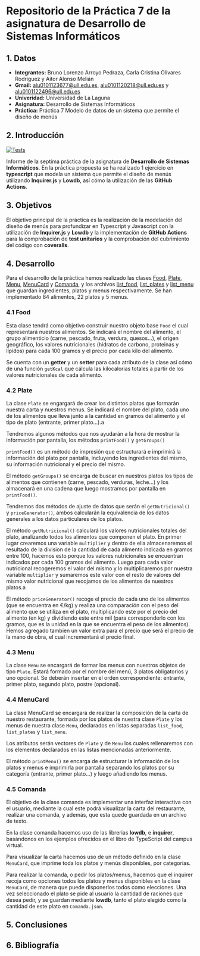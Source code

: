 # Repositorio de la Práctica 7 de la asignatura de Desarrollo de Sistemas Informáticos
## 1. Datos
  * **Integrantes:** Bruno Lorenzo Arroyo Pedraza, Carla Cristina Olivares Rodriguez y Aitor Alonso Melián
  * **Gmail:** alu0101123677@ull.edu.es, alu0101120218@ull.edu.es y alu0101122496@ull.edu.es
  * **Univeridad:** Universidad de La Laguna
  * **Asignatura:** Desarrollo de Sistemas Informáticos
  * **Práctica:** Práctica 7 Modelo de datos de un sistema que permite el diseño de menús

## 2. Introducción

[![Tests](https://github.com/ULL-ESIT-INF-DSI-2021/ull-esit-inf-dsi-20-21-prct07-menu-datamodel-grupo-g/actions/workflows/node.js.yml/badge.svg)](https://github.com/ULL-ESIT-INF-DSI-2021/ull-esit-inf-dsi-20-21-prct07-menu-datamodel-grupo-g/actions/workflows/node.js.yml)

Informe de la septima práctica de la asignatura de **Desarrollo de Sistemas Informáticos**. En la práctica propuesta se ha realizado 1 ejercicio en **typescript** que modela un sistema que permite el diseño de menús utilizando **Inquirer.js** y **Lowdb**, así cómo la utilización de las **GitHub Actions**. 

## 3. Objetivos

El objetivo principal de la práctica es la realización de la modelación del diseño de menús para profundizar en Typescript y Javascript con la utilización de **Inquirer.js** y **Lowdb** y la implementación de **GitHub Actions** para la comprobación de **test unitarios** y la comprobación del cubrimiento del código con **coveralls**.

## 4. Desarrollo

Para el desarrollo de la práctica hemos realizado las clases [Food](./src/Food.ts), [Plate](./src/Plate.ts), [Menu](./src/Menu.ts), [MenuCard](./src/MenuCard.ts) y [Comanda](./src/Comanda.ts), y los archivos [list_food](./src/list_food.ts), [list_plates](./src/list_plates.ts) y [list_menu](./src/list_menu.ts) que guardan ingredientes, platos y menus respectivamente. Se han implementado 84 alimentos, 22 platos y 5 menus. 

### 4.1 Food
Esta clase tendrá como objetivo construir nuestro objeto base `Food` el cual representará nuestros alimentos. Se indicará el nombre del alimento, el grupo alimenticio (carne, pescado, fruta, verdura, quesos...), el origen geográfico, los valores nutricionales (hidratos de carbono, proteinas y lípidos) para cada 100 gramos y el precio por cada kilo del alimento.

Se cuenta con un **getter** y un **setter** para cada atributo de la clase así cómo de una función `getKcal` que cálcula las kilocalorias totales a partir de los valores nutricionales de cada alimento.

### 4.2 Plate
La clase `Plate` se engargará de crear los distintos platos que formarán nuestra carta y nuestros menus. Se indicará el nombre del plato, cada uno de los alimentos que lleva junto a la cantidad en gramos del alimento y el tipo de plato (entrante, primer plato...).a

Tendremos algunos métodos que nos ayudarán a la hora de mostrar la información por pantalla, los métodos `printFood()` y `getGroups()` 

`printFood()` es un método de impresión que estructurará e imprimirá la información del plato por pantalla, incluyendo los ingredientes del mismo, su información nutricional y el precio del mismo. 

El método `getGroups()` se encarga de buscar en nuestros platos los tipos de alimentos que contienen (carne, pescado, verduras, leche...) y los almacenará en una cadena que luego mostramos por pantalla en `printFood()`.

Tendremos dos métodos de ajuste de datos que serán el `getNutricional()` y `priceGenerator()`, ambos calcularán la equivalencia de los datos generales a los datos particulares de los platos.

El método `getNutricional()` calculará los valores nutricionales totales del plato, analizando todos los alimentos que componen el plato. En primer lugar crearemos una variable `multiplier` y dentro de ella almacenaremos el resultado de la division de la cantidad de cada alimento indicada en gramos entre 100, hacemos esto porque los valores nutricionales se encuentran indicados por cada 100 gramos del alimento. Luego para cada valor nutricional recogeremos el valor del mismo y lo multiplicaremos por nuestra variable `multiplier` y sumaremos este valor con el resto de valores del mismo valor nutricional que recojamos de los alimentos de nuestros platos.a

El método `priceGenerator()` recoge el precio de cada uno de los alimentos (que se encuentra en €/kg) y realiza una comparación con el peso del alimento que se utiliza en el plato, multiplicando este por el precio del alimento (en kg) y dividiendo este entre mil (para corresponderlo con los gramos, que es la unidad en la que se encuentra el peso de los alimentos). Hemos agregado tambien un valor extra para el precio que será el precio de la mano de obra, el cual incrementará el precio final.

### 4.3 Menu
La clase `Menu` se encargará de formar los menus con nuestros objetos de tipo `Plate`. Estará formado por el nombre del menú, 3 platos obligatorios y uno opcional. Se deberán insertar en el orden correspondiente: entrante, primer plato, segundo plato, postre (opcional).



### 4.4 MenuCard
La clase MenuCard se encargará de realizar la composición de la carta de nuestro restaurante, formada por los platos de nuestra clase `Plate` y los menus de nuestra clase `Menu`, declarados en listas separadas `list_food`, `list_plates` y `list_menu`.

Los atributos serán vectores de `Plate` y de `Menu` los cuales rellenaremos con los elementos declarados en las listas mencionadas anteriormente.

El método `printMenu()` se encarga de estructurar la información de los platos y menus e imprimirla por pantalla separando los platos por su categoría (entrante, primer plato...) y luego añadiendo los menus.

### 4.5 Comanda
El objetivo de la clase comanda es implementar una interfaz interactiva con el usuario, mediante la cual este podrá visualizar la carta del restaurante, realizar una comanda, y además, que esta quede guardada en un archivo de texto.

En la clase comanda hacemos uso de las librerias **lowdb**, e **inquirer**, basándonos en los ejemplos ofrecidos en el libro de TypeScript del campus virtual.

Para visualizar la carta hacemos uso de un método definido en la clase `MenuCard`, que imprime toda los platos y menús disponibles, por categorías.

Para realizar la comanda, o pedir los platos/menus, hacemos que el inquirer recoja como opciones todos los platos y menus disponibles en la clase `MenuCard`, de manera que puede disponerlos todos como elecciones. Una vez seleccionado el plato se pide al usuario la cantidad de raciones que desea pedir, y se guardan mediante **lowdb**, tanto el plato elegido como la cantidad de este plato en `Comanda.json`.

## 5. Conclusiones

## 6. Bibliografía

